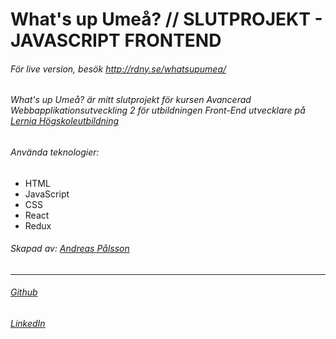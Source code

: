 # What's up Umeå? // SLUTPROJEKT - JAVASCRIPT FRONTEND

###### För live version, besök http://rdny.se/whatsupumea/

###### What's up Umeå? är mitt slutprojekt för kursen Avancerad Webbapplikationsutveckling 2 för utbildningen Front-End utvecklare på [Lernia Högskoleutbildning](https://www.lernia.se/)

###### Använda teknologier:
 * HTML
 * JavaScript
 * CSS
 * React
 * Redux

###### Skapad av: [Andreas Pålsson](http://www.rdny.se)
---
###### [Github](https://github.com/therdny)
###### [LinkedIn](https://www.linkedin.com/in/andreas-p%C3%A5lsson-29a15890?trk=hp-identity-name)
